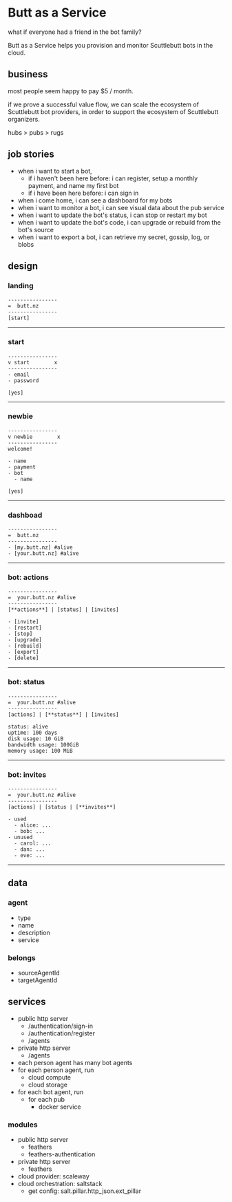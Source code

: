 # Butt as a Service

what if everyone had a friend in the bot family?

Butt as a Service helps you provision and monitor Scuttlebutt bots in the cloud.

## business

most people seem happy to pay $5 / month.

if we prove a successful value flow, we can scale the ecosystem of Scuttlebutt bot providers, in order to support the ecosystem of Scuttlebutt organizers.

hubs > pubs > rugs

## job stories

- when i want to start a bot,
  - if i haven't been here before: i can register, setup a monthly payment, and name my first bot
  - if i have been here before: i can sign in
- when i come home, i can see a dashboard for my bots
- when i want to monitor a bot, i can see visual data about the pub service
- when i want to update the bot's status, i can stop or restart my bot
- when i want to update the bot's code, i can upgrade or rebuild from the bot's source
- when i want to export a bot, i can retrieve my secret, gossip, log, or blobs

## design

### landing

    ----------------
    =  butt.nz
    ----------------
    [start]

---

### start

    ----------------
    v start        x
    ----------------
    - email
    - password

    [yes]

---

### newbie

    ----------------
    v newbie        x
    ----------------
    welcome!

    - name
    - payment
    - bot
      - name

    [yes]

---

### dashboad

    ----------------
    =  butt.nz
    ----------------
    - [my.butt.nz] #alive
    - [your.butt.nz] #alive

---

### bot: actions

    ----------------
    =  your.butt.nz #alive
    ----------------
    [**actions**] | [status] | [invites]

    - [invite]
    - [restart]
    - [stop]
    - [upgrade]
    - [rebuild]
    - [export]
    - [delete]

---

### bot: status

    ----------------
    =  your.butt.nz #alive
    ----------------
    [actions] | [**status**] | [invites]

    status: alive
    uptime: 100 days
    disk usage: 10 GiB
    bandwidth usage: 100GiB
    memory usage: 100 MiB

---

### bot: invites

    ----------------
    =  your.butt.nz #alive
    ----------------
    [actions] | [status | [**invites**]

    - used
      - alice: ...
      - bob: ...
    - unused
      - carol: ...
      - dan: ...
      - eve: ...

---

## data

### agent

- type
- name
- description
- service

### belongs

- sourceAgentId
- targetAgentId

## services

- public http server
  - /authentication/sign-in
  - /authentication/register
  - /agents
- private http server
  - /agents
- each person agent has many bot agents
- for each person agent, run
  - cloud compute
  - cloud storage
- for each bot agent, run
  - for each pub
    - docker service

### modules

- public http server
  - feathers
  - feathers-authentication
- private http server
  - feathers
- cloud provider: scaleway
- cloud orchestration: saltstack
  - get config: salt.pillar.http_json.ext_pillar
